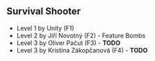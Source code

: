 ## Survival Shooter

  * Level 1 by Unity (F1)
  * Level 2 by Jiří Novotný (F2) - Feature Bombs
  * Level 3 by Oliver Pačut (F3) - **TODO**
  * Level 3 by Kristína Zákopčanová (F4) - **TODO**
